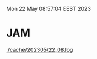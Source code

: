 Mon 22 May 08:57:04 EEST 2023
# JAM
<a href='./cache/202305/22_08.log'>./cache/202305/22_08.log</a>
